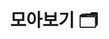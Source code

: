 ---
layout: "collection"
searchHidden: true
title: "모아보기 🗂️"
description: "공부하면서 정리한 것들 모아보기. 📒"
url: "/collection/"
summary: collection
useCategory: true # Priority 1
useTag: false # Priority 2
cover:
  hidden: false
menu:
  - title: "📄 Java"
    description: "Java를 학습하면서 정리한 글"
    url: "/categories/java/"
    cover:
      hidden: false
      image: "/logo/logo-java.png"
      alt: "Java"
  - title: "📄 JPA"
    description: "JPA를 학습하면서 정리한 글"
    url: "/categories/jpa/"
    cover:
      hidden: false
      image: "/logo/logo-jpa.png"
      alt: "JPA"
---